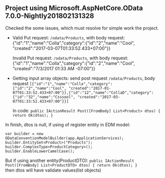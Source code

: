 ## Project using Microsoft.AspNetCore.OData 7.0.0-Nightly201802131328

Checked the some issues, which must resolve for simple work the project.

* Valid Put request:
  `/odata/Products`, with body request: {"id":"1","name":"Colla","category":{"id":"2","name":"Cool", "created":"2017-03-07T01:33:52.433+07:00"}}

  Invalid Put request:
  `/odata/Products`, with body request: {"id":"1","name":"Colla","category":{"id":"2","name":"Cool", "created":"7/3/2017 01:33 AM -07:00"}}

* Getting input array objects:
  send post request `/odata/Products`, body request `[{"id":"1","name":"Colla","category":{"id":"2","name":"Cool", "created":"2017-01-07T01:33:52.433+07:00"}},{"id":"12","name":"CollaD","category":{"id":"32","name":"Csssool", "created":"2017-03-07T01:33:52.433+07:00"}}]`
  
  In code:
  ``public IActionResult Post([FromBody] List<Product> dtos)
  {
    return Ok(dtos);
  }``
  
In finish, dtos is null, if using of register entity in EDM model:

`var builder = new ODataConventionModelBuilder(app.ApplicationServices);  
builder.EntitySet<Product>("Products");  
builder.ComplexType<ProductCategory>();  
builder.EnableLowerCamelCase();`
  
But if using another entity(ProductDTO):
  `public IActionResult Post([FromBody] List<ProductDTO> dtos)
  {
    return Ok(dtos);
  }`  
then dtos will have validate values(list objects)
